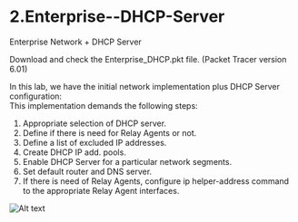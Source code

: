 # 2.Enterprise--DHCP-Server
Enterprise Network + DHCP Server

Download and check the Enterprise_DHCP.pkt file. (Packet Tracer version 6.01)<br/>

In this lab, we have the initial network implementation plus DHCP Server configuration:<br/>
This implementation demands the following steps:<br/>

1. Appropriate selection of DHCP server.<br/>
2. Define if there is need for Relay Agents or not. <br/>
3. Define a list of excluded IP addresses.
4. Create DHCP IP add. pools.
5. Enable DHCP Server for a particular network segments.
6. Set default router and DNS server.
7. If there is need of Relay Agents, configure ip helper-address command 
to the appropriate Relay Agent interfaces. 

![Alt text](https://raw.githubusercontent.com/paulzir/2.Enterprise--DHCP_Server/master/Small%20Enterprice_DHCP.JPG)
